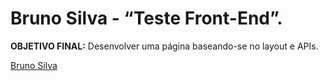 # Bruno Silva - “Teste Front-End”.

**OBJETIVO FINAL:** Desenvolver uma página baseando-se no layout e APIs.


[Bruno Silva](https://www.linkedin.com/in/bruno-silva0109/)